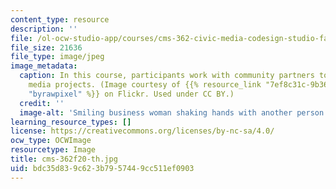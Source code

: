 ```yaml
---
content_type: resource
description: ''
file: /ol-ocw-studio-app/courses/cms-362-civic-media-codesign-studio-fall-2020/bdc35d839c623b7957449cc511ef0903_cms-362f20-th.jpg
file_size: 21636
file_type: image/jpeg
image_metadata:
  caption: In this course, participants work with community partners to develop civic
    media projects. (Image courtesy of {{% resource_link "7ef8c31c-9b36-4de7-9943-2e35edb99210"
    "byrawpixel" %}} on Flickr. Used under CC BY.)
  credit: ''
  image-alt: 'Smiling business woman shaking hands with another person. '
learning_resource_types: []
license: https://creativecommons.org/licenses/by-nc-sa/4.0/
ocw_type: OCWImage
resourcetype: Image
title: cms-362f20-th.jpg
uid: bdc35d83-9c62-3b79-5744-9cc511ef0903
---
```

